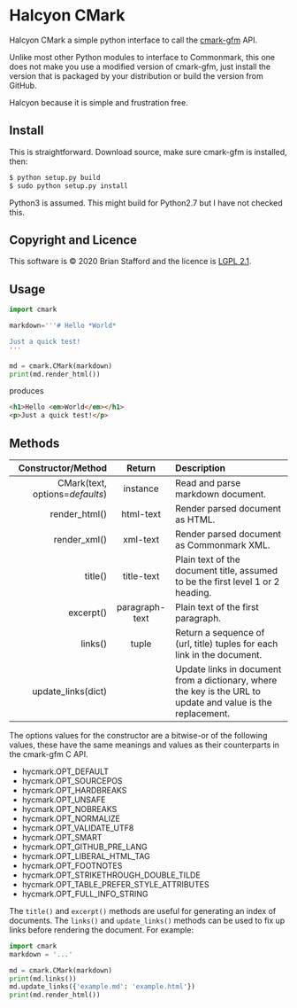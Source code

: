 # Halcyon CMark

Halcyon CMark a simple python interface to call the
[cmark-gfm](https://github.com/github/cmark-gfm) API.

Unlike most other Python modules to interface to Commonmark, this one does not
make you use a modified version of cmark-gfm, just install the version that is
packaged by your distribution or build the version from GitHub.

Halcyon because it is simple and frustration free.

## Install

This is straightforward. Download source, make sure cmark-gfm is installed,
then:

```sh
$ python setup.py build
$ sudo python setup.py install
```

Python3 is assumed.  This might build for Python2.7 but I have not checked this.

## Copyright and Licence

This software is © 2020 Brian Stafford and the licence is
[LGPL 2.1](https://www.gnu.org/licenses/old-licenses/lgpl-2.1.en.html).

## Usage

```python
import cmark

markdown='''# Hello *World*

Just a quick test!
'''

md = cmark.CMark(markdown)
print(md.render_html())
```

produces

```html
<h1>Hello <em>World</em></h1>
<p>Just a quick test!</p>
```

## Methods

Constructor/Method | Return | Description
---:|:---:|:---
CMark(text, options=_defaults_) | instance | Read and parse markdown document.
render_html() | html-text | Render parsed document as HTML.
render_xml() | xml-text | Render parsed document as Commonmark XML.
title() | title-text | Plain text of the document title, assumed to be the first level 1 or 2 heading.
excerpt() | paragraph-text | Plain text of the first paragraph.
links() | tuple | Return a sequence of (url, title) tuples for each link in the document.
update_links(dict) | | Update links in document from a dictionary, where the key is the URL to update and value is the replacement.

The options values for the constructor are a bitwise-or of the following
values, these have the same meanings and values as their counterparts in the
cmark-gfm C API.

* hycmark.OPT_DEFAULT
* hycmark.OPT_SOURCEPOS
* hycmark.OPT_HARDBREAKS
* hycmark.OPT_UNSAFE
* hycmark.OPT_NOBREAKS
* hycmark.OPT_NORMALIZE
* hycmark.OPT_VALIDATE_UTF8
* hycmark.OPT_SMART
* hycmark.OPT_GITHUB_PRE_LANG
* hycmark.OPT_LIBERAL_HTML_TAG
* hycmark.OPT_FOOTNOTES
* hycmark.OPT_STRIKETHROUGH_DOUBLE_TILDE
* hycmark.OPT_TABLE_PREFER_STYLE_ATTRIBUTES
* hycmark.OPT_FULL_INFO_STRING


The `title()` and `excerpt()` methods are useful for generating an index of
documents.  The `links()` and `update_links()` methods can be used to fix up
links before rendering the document. For example:

```python
import cmark
markdown = '...'

md = cmark.CMark(markdown)
print(md.links())
md.update_links({'example.md': 'example.html'})
print(md.render_html())
```
